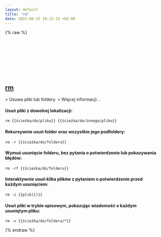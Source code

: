 ```yaml
---
layout: default
title: "rm"
date: 2021-06-25 18:12:13 +02:00
---
```

{% raw %}
<h2 id="rm">
  <a href="/pl/common/rm.html">rm</a> <a href="#rm"><svg class="icon">
    <use href="/assets/images/unicode_sprite.svg#link" />
  </svg></a>
</h2>
> Usuwa pliki lub foldery.
> Więcej informacji: <https://www.gnu.org/software/coreutils/rm>.

#### Usuń pliki z dowolnej lokalizacji:
```shell
rm {{ścieżka/do/pliku}} {{ścieżka/do/innego/pliku}}
```
#### Rekursywnie usuń folder oraz wszystkie jego podfoldery:
```shell
rm -r {{ścieżka/do/folderu}}
```
#### Wymuś usunięcie folderu, bez pytania o potwierdzenie lub pokazywania błędów:
```shell
rm -rf {{ścieżka/do/folderu}}
```
#### Interaktywnie usuń kilka plików z pytaniem o potwierdzenie przed każdym usunięciem:
```shell
rm -i {{plik(i)}}
```
#### Usuń pliki w trybie opisowym, pokazując wiadomość o każdym usuniętym pliku:
```shell
rm -v {{ścieżka/do/folderu/*}}
```
{% endraw %}